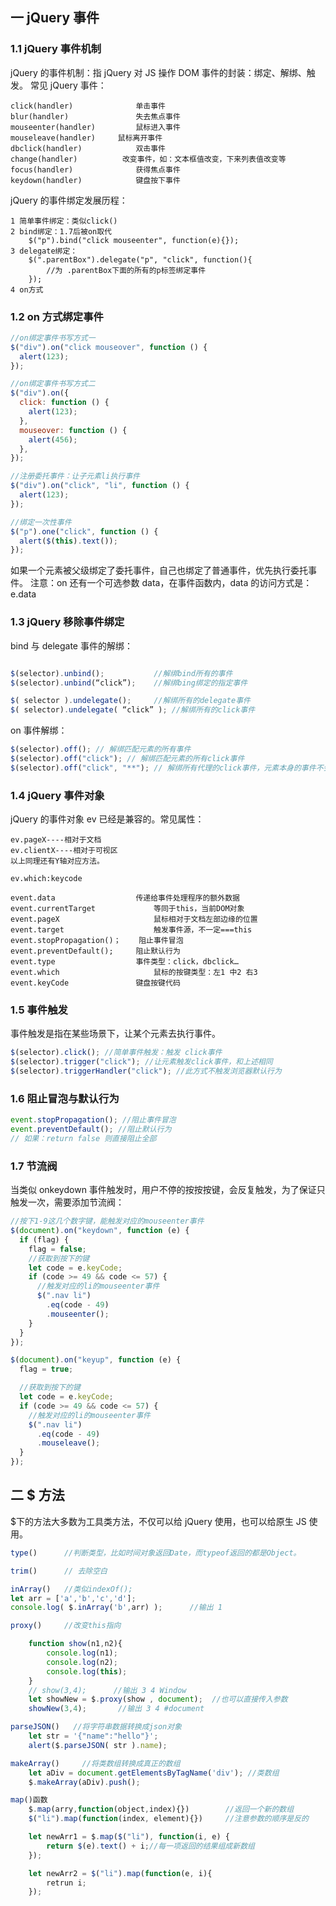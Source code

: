 ## 一 jQuery 事件

### 1.1 jQuery 事件机制

jQuery 的事件机制：指 jQuery 对 JS 操作 DOM 事件的封装：绑定、解绑、触发。
常见 jQuery 事件：

```
click(handler) 				单击事件
blur(handler) 				失去焦点事件
mouseenter(handler) 		鼠标进入事件
mouseleave(handler)		鼠标离开事件
dbclick(handler) 			双击事件
change(handler)          改变事件，如：文本框值改变，下来列表值改变等
focus(handler) 				获得焦点事件
keydown(handler) 			键盘按下事件
```

jQuery 的事件绑定发展历程：

```
1 简单事件绑定：类似click()
2 bind绑定：1.7后被on取代
    $("p").bind("click mouseenter", function(e){});
3 delegate绑定：
    $(".parentBox").delegate("p", "click", function(){
        //为 .parentBox下面的所有的p标签绑定事件
    });
4 on方式
```

### 1.2 on 方式绑定事件

```javascript
//on绑定事件书写方式一
$("div").on("click mouseover", function () {
  alert(123);
});

//on绑定事件书写方式二
$("div").on({
  click: function () {
    alert(123);
  },
  mouseover: function () {
    alert(456);
  },
});

//注册委托事件：让子元素li执行事件
$("div").on("click", "li", function () {
  alert(123);
});

//绑定一次性事件
$("p").one("click", function () {
  alert($(this).text());
});
```

如果一个元素被父级绑定了委托事件，自己也绑定了普通事件，优先执行委托事件。
注意：on 还有一个可选参数 data，在事件函数内，data 的访问方式是：e.data

### 1.3 jQuery 移除事件绑定

bind 与 delegate 事件的解绑：

```javascript

$(selector).unbind();           //解绑bind所有的事件
$(selector).unbind(“click”);    //解绑bing绑定的指定事件

$( selector ).undelegate();     //解绑所有的delegate事件
$( selector).undelegate( “click” ); //解绑所有的click事件

```

on 事件解绑：

```javascript
$(selector).off(); // 解绑匹配元素的所有事件
$(selector).off("click"); // 解绑匹配元素的所有click事件
$(selector).off("click", "**"); // 解绑所有代理的click事件，元素本身的事件不会被解绑
```

### 1.4 jQuery 事件对象

jQuery 的事件对象 ev 已经是兼容的。常见属性：

```
ev.pageX----相对于文档
ev.clientX----相对于可视区
以上同理还有Y轴对应方法。

ev.which:keycode

event.data 					传递给事件处理程序的额外数据
event.currentTarget 			等同于this，当前DOM对象
event.pageX 					鼠标相对于文档左部边缘的位置
event.target 					触发事件源，不一定===this
event.stopPropagation()；	阻止事件冒泡
event.preventDefault(); 	阻止默认行为
event.type 					事件类型：click，dbclick…
event.which 					鼠标的按键类型：左1 中2 右3
event.keyCode				键盘按键代码
```

### 1.5 事件触发

事件触发是指在某些场景下，让某个元素去执行事件。

```javascript
$(selector).click(); //简单事件触发：触发 click事件
$(selector).trigger("click"); //让元素触发click事件，和上述相同
$(selector).triggerHandler("click"); //此方式不触发浏览器默认行为
```

### 1.6 阻止冒泡与默认行为

```javascript
event.stopPropagation(); //阻止事件冒泡
event.preventDefault(); //阻止默认行为
// 如果：return false 则直接阻止全部
```

### 1.7 节流阀

当类似 onkeydown 事件触发时，用户不停的按按按键，会反复触发，为了保证只触发一次，需要添加节流阀：

```javascript
//按下1-9这几个数字键，能触发对应的mouseenter事件
$(document).on("keydown", function (e) {
  if (flag) {
    flag = false;
    //获取到按下的键
    let code = e.keyCode;
    if (code >= 49 && code <= 57) {
      //触发对应的li的mouseenter事件
      $(".nav li")
        .eq(code - 49)
        .mouseenter();
    }
  }
});

$(document).on("keyup", function (e) {
  flag = true;

  //获取到按下的键
  let code = e.keyCode;
  if (code >= 49 && code <= 57) {
    //触发对应的li的mouseenter事件
    $(".nav li")
      .eq(code - 49)
      .mouseleave();
  }
});
```

## 二 \$ 方法

\$下的方法大多数为工具类方法，不仅可以给 jQuery 使用，也可以给原生 JS 使用。

```javascript
type()      //判断类型，比如时间对象返回Date，而typeof返回的都是Object。

trim()      // 去除空白

inArray()   //类似indexOf();
let arr = ['a','b','c','d'];
console.log( $.inArray('b',arr) );      //输出 1

proxy()     //改变this指向

    function show(n1,n2){
        console.log(n1);
        console.log(n2);
        console.log(this);
    }
    // show(3,4);      //输出 3 4 Window
    let showNew = $.proxy(show , document);  //也可以直接传入参数
    showNew(3,4);       //输出 3 4 #document

parseJSON()   //将字符串数据转换成json对象
    let str = '{"name":"hello"}';
    alert($.parseJSON( str ).name);

makeArray()     //将类数组转换成真正的数组
    let aDiv = document.getElementsByTagName('div'); //类数组
    $.makeArray(aDiv).push();

map()函数
    $.map(arry,function(object,index){})        //返回一个新的数组
    $("li").map(function(index, element){})     //注意参数的顺序是反的

    let newArr1 = $.map($("li"), function(i, e) {
        return $(e).text() + i;//每一项返回的结果组成新数组
    });

    let newArr2 = $("li").map(function(e, i){
        retrun i;
    });
```
